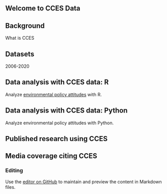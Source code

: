 ## Welcome to CCES Data


## Background

What is CCES

## Datasets

2006-2020

## Data analysis with CCES data: R

Analyze <a href="ccesdata_environment.html" target="_blank">environmental policy attitudes</a> with R. 

## Data analysis with CCES data: Python

Analyze environmental policy attitudes with Python. 

## Published research using CCES

## Media coverage citing CCES

### Editing
Use the [editor on GitHub](https://github.com/greglyon/ccesdata/edit/gh-pages/index.md) to maintain and preview the content in Markdown files.


